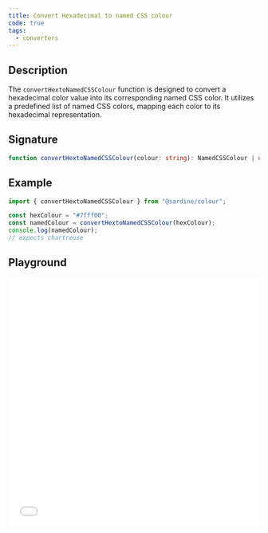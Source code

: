 ```yaml
---
title: Convert Hexadecimal to named CSS colour
code: true
tags:
  - converters
---
```


## Description

The `convertHextoNamedCSSColour` function is designed to convert a hexadecimal color value into its corresponding named CSS color. It utilizes a predefined list of named CSS colors, mapping each color to its hexadecimal representation.

## Signature

```typescript
function convertHextoNamedCSSColour(colour: string): NamedCSSColour | undefined;
```

## Example

```javascript
import { convertHextoNamedCSSColour } from "@sardine/colour";

const hexColour = "#7fff00";
const namedColour = convertHextoNamedCSSColour(hexColour);
console.log(namedColour);
// expects chartreuse
```

## Playground

<iframe src="/assets/playground/convertHextoNamedCSSColour.html" title="convertHextoNamedCSSColour" width="100%" height="500px" style="border:0; overflow:hidden;" sandbox="allow-scripts allow-same-origin"></iframe>
